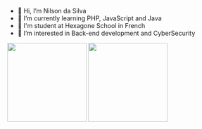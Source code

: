 - 👋 Hi, I’m Nilson da Silva 
- 🌱 I’m currently learning PHP, JavaScript and Java
- 🔭 I'm student at Hexagone School in French 
- 👀 I’m interested in Back-end development and CyberSecurity
<!---
Nilson360/Nilson360 is a ✨ special ✨ repository because its `README.md` (this file) appears on your GitHub profile.
You can click the Preview link to take a look at your changes.
--->
<div>
<img height="180em" src="https://github-readme-stats.vercel.app/api?username=Nilson360&show_icons=true&theme=yeblu"/>

<img height="180em" src="https://github-readme-stats.vercel.app/api/top-langs/?username=Nilson360&layout=compact&theme=yeblu" />


</div>


